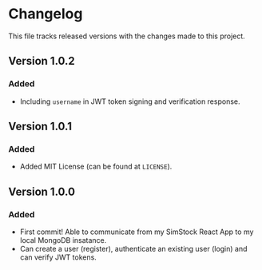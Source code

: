 # Changelog

This file tracks released versions with the changes made to this project.

## Version 1.0.2

### Added

- Including `username` in JWT token signing and verification response.

## Version 1.0.1

### Added

- Added MIT License (can be found at `LICENSE`).

## Version 1.0.0

### Added

- First commit! Able to communicate from my SimStock React App to my local MongoDB insatance.
- Can create a user (register), authenticate an existing user (login) and can verify JWT tokens.